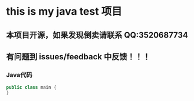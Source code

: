 # this is my java test 项目

## 本项目开源，如果发现倒卖请联系 QQ:3520687734

## 有问题到 issues/feedback 中反馈！！！

### Java代码
```java
public class main {
}
```